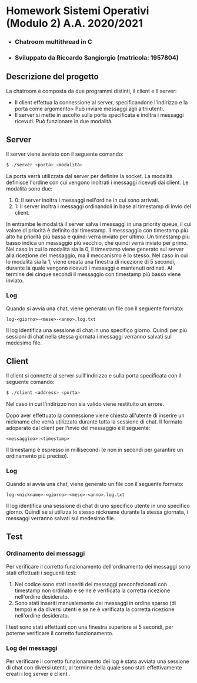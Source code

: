 # Homework Sistemi Operativi (Modulo 2) A.A. 2020/2021
* ### Chatroom multithread in C
* ### Sviluppato da Riccardo Sangiorgio (matricola: 1957804)


## Descrizione del progetto

La chatroom è composta da due programmi distinti, il client e il server:
* Il client effettua la connessione al server, specificandone l'indirizzo e la porta come argomento> Può inviare messaggi agli altri utenti.
* Il server si mette in ascolto sulla porta specificata e inoltra i messaggi ricevuti. Può funzionare in due modalità.

## Server

Il server viene avviato con il seguente comando:

```bash
$ ./server <porta> <modalità>
```

La porta verrà utilizzata dal server per definire la socket.
La modalità definisce l'ordine con cui vengono inoltrati i messaggi ricevuti dai client. Le modalità sono due:

1. 0: Il server inoltra i messaggi nell'ordine in cui sono arrivati.
2. 1: Il server inoltra i messaggi ordinandoli in base al timestamp di invio del client.

In entrambe le modalità il server salva i messaggi in una priority queue, il cui valore di priorità è definito dal timestamp.
Il messsaggio con timestamp più alto ha priorità più bassa e quindi verrà inviato per ultimo.
Un timestamp più basso indica un messaggio più vecchio, che quindi verrà inviato per primo.
Nel caso in cui lo modalità sia la 0, il timestamp viene generato sul server alla ricezione del messaggio, ma il meccanismo è lo stesso.
Nel caso in cui lo modalità sia la 1, viene creata una finestra di ricezione di 5 secondi, durante la quale vengono ricevuti i messaggi e mantenuti ordinati.
Al termine dei cinque secondi il messaggio con timestamp più basso viene inviato.

### Log
Quando si avvia una chat, viene generato un file con il seguente formato: 
```
log-<giorno>-<mese>-<anno>.log.txt
```

Il log identifica una sessione di chat in uno specifico giorno. Quindi per più sessioni di chat nella stessa giornata i messaggi verranno salvati sul medesimo file.

## Client
Il client si connette al server sulll'indirizzo e sulla porta specificata con il seguente comando:

```bash
$ ./client <address> <porta>
```
Nel caso in cui l'indirizzo non sia valido viene restituito un errore.

Dopo aver effettuato la connessione viene chiesto all'utente di inserire un nickname che verrà utilizzato durante tutta la sessione di chat.
Il formato adoperato dal client per l'invio del messaggio è il seguente:

```
<messaggioo>:<timestamp>
```

Il timestamp è espresso in millisecondi (e non in secondi per garantire un ordinamento più preciso).

### Log
Quando si avvia una chat, viene generato un file con il seguente formato: 
```
log-<nickname>-<giorno>-<mese>-<anno>.log.txt
```

Il log identifica una sessione di chat di uno specifico utente in uno specifico giorno. Quindi se si utilizza lo stesso nickname durante la stessa giornata, i messaggi verranno salvati sul medesimo file.

## Test

### Ordinamento dei messaggi
Per verificare il corretto funzionamento dell'ordinamento dei messaggi sono stati effettuati i seguenti test:
1. Nel codice sono stati inseriti dei messaggi preconfezionati con timestamp non ordinato e se ne è verificata la corretta ricezione nell'ordine desiderato.
2. Sono stati inseriti manualemente dei messaggi in ordine sparso (di tempo) e da diversi utenti e se ne è verificata la corretta ricezione nell'ordine desiderato.

I test sono stati effettuati con una finestra superiore ai 5 secondi, per poterne verificare il corretto funzionamento.

### Log dei messaggi
Per verificare il corretto funzionamento dei log è stata avviata una sessione di chat con diversi utenti, al termine della quale sono stati effettivamente creati i log server e client .
